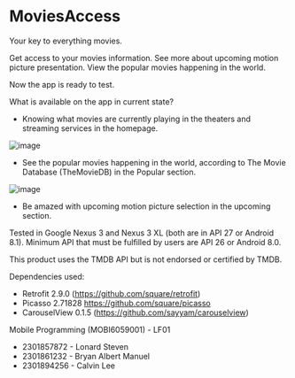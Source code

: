 # MoviesAccess

Your key to everything movies.

Get access to your movies information. 
See more about upcoming motion picture presentation.
View the popular movies happening in the world.

Now the app is ready to test.

What is available on the app in current state?

- Knowing what movies are currently playing in the theaters and streaming services in the homepage.
 
![image](https://user-images.githubusercontent.com/86178738/150281895-480af3df-ac27-482e-8aa0-914fa2e116b0.png)


- See the popular movies happening in the world, according to The Movie Database (TheMovieDB) in the Popular section.

![image](https://user-images.githubusercontent.com/86178738/150281940-8d8ea090-848e-4e23-8814-6377930f8e83.png)


- Be amazed with upcoming motion picture selection in the upcoming section.


Tested in Google Nexus 3 and Nexus 3 XL (both are in API 27 or Android 8.1).
Minimum API that must be fulfilled by users are API 26 or Android 8.0.

This product uses the TMDB API but is not endorsed or certified by TMDB.

Dependencies used:
- Retrofit 2.9.0 (https://github.com/square/retrofit)
- Picasso 2.71828 https://github.com/square/picasso
- CarouselView 0.1.5 (https://github.com/sayyam/carouselview)

Mobile Programming (MOBI6059001) - LF01
- 2301857872 - Lonard Steven
- 2301861232 - Bryan Albert Manuel
- 2301894256 - Calvin Lee
